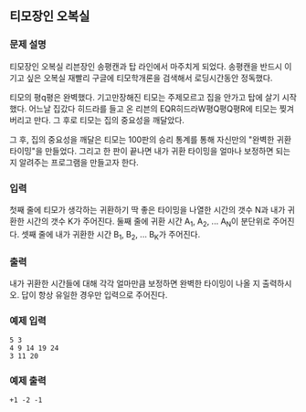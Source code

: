 ## 티모장인 오복실

### 문제 설명

티모장인 오복실 리븐장인 송평캔과 탑 라인에서 마주치게 되었다. 송평캔을 반드시 이기고 싶은 오복실 재빨리 구글에 티모학개론을 검색해서 로딩시간동안 정독했다.

티모의 평q평은 완벽했다. 기고만장해진 티모는 주제모르고 집을 안가고 탑에 살기 시작했다. 어느날 집갔다 히드라를 들고 온 리븐의 EQR히드라W평Q평Q평R에 티모는 찢겨버리고 만다. 그 후로 티모는 집의 중요성을 깨달았다.

그 후, 집의 중요성을 깨달은 티모는 100판의 승리 통계를 통해 자신만의 "완벽한 귀환 타이밍"을 만들었다. 그리고 한 판이 끝나면 내가 귀환 타이밍을 얼마나 보정하면 되는 지 알려주는 프로그램을 만들고자 한다.

### 입력

첫째 줄에 티모가 생각하는 귀환하기 딱 좋은 타이밍을 나열한 시간의 갯수 N과 내가 귀환한 시간의 갯수 K가 주어진다.
둘째 줄에 귀환 시간 A<sub>1</sub>, A<sub>2</sub>, ... A<sub>N</sub>이 분단위로 주어진다. 셋째 줄에 내가 귀환한 시간 B<sub>1</sub>, B<sub>2</sub>, ... B<sub>K</sub>가 주어진다.

### 출력

내가 귀환한 시간들에 대해 각각 얼마만큼 보정하면 완벽한 타이밍이 나올 지 출력하시오. 답이 항상 유일한 경우만 입력으로 주어진다.

### 예제 입력

```
5 3
4 9 14 19 24
3 11 20
```

### 예제 출력

```
+1 -2 -1
```
